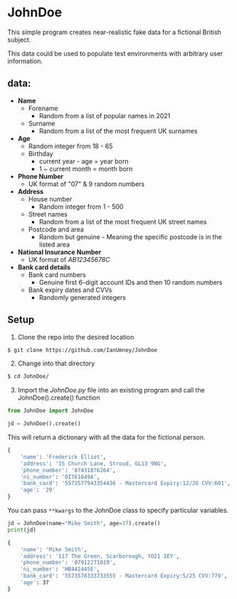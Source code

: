 
# JohnDoe 
This simple program creates near-realistic fake data for a fictional British subject. 

This data could be used to populate test environments with arbitrary user information.

## data:
+ **Name**
    + Forename
        + Random from a list of popular names in 2021
    + Surname
        + Random from a list of the most frequent UK surnames
+ **Age**
    + Random integer from 18 - 65
    + Birthday
        + current year - age = year born
        + 1 ~ current month = month born
+ **Phone Number**
    + UK format of "07" & 9 random numbers
+ **Address**
    + House number 
        + Random integer from 1 - 500
    + Street names
        + Random from a list of the most frequent UK street names
    + Postcode and area 
        + Random but genuine - Meaning the specific postcode is in the listed area
+ **National Insurance Number**
    + UK format of _AB12345678C_
+ **Bank card details**
    + Bank card numbers
        + Genuine first 6-digit account IDs and then 10 random numbers
    + Bank expiry dates and CVVs
        + Randomly generated integers

## Setup
1. Clone the repo into the desired location
```bash
$ git clone https://github.com/IanUmney/JohnDoe
```
2. Change into that directory
```bash
$ cd JohnDoe/
```
3. Import the _JohnDoe.py_ file into an existing program and call the JohnDoe().create() function
```python
from JohnDoe import JohnDoe

jd = JohnDoe().create()
```
This will return a dictionary with all the data for the fictional person. 
```python
{   
    'name': 'Frederick Elliot', 
    'address': '15 Church Lane, Stroud, GL13 9NG', 
    'phone_number': '07431876264', 
    'ni_number': 'OI761649A', 
    'bank_card': '5573577943354436 - Mastercard Expiry:12/26 CVV:601', 
    'age': '29'
}
```

You can pass `**kwargs` to the JohnDoe class to specify particular variables.
```python
jd = JohnDoe(name="Mike Smith", age=37).create()
print(jd)
```

```bash
{
    'name': 'Mike Smith', 
    'address': '117 The Green, Scarborough, YO21 1EY', 
    'phone_number': '07912271019', 
    'ni_number': 'HB442445E', 
    'bank_card': '5573578333733555 - Mastercard Expiry:5/25 CVV:779', 
    'age': 37
}
```